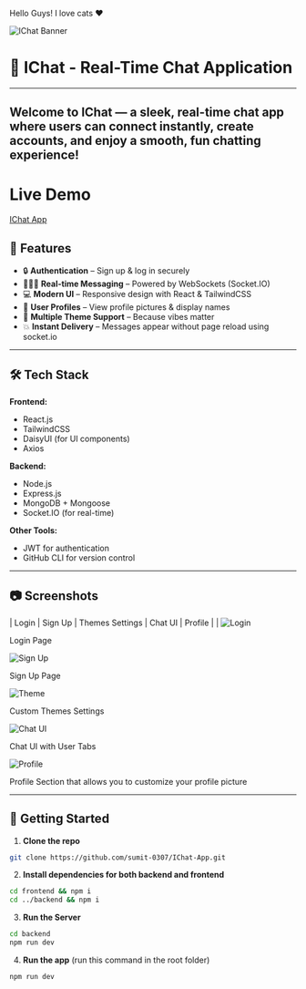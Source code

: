 
Hello Guys!
I love cats ♥

![IChat Banner](https://wallpapers-clan.com/wp-content/uploads/2022/07/funny-cat-21.jpg)


# 💬 IChat - Real-Time Chat Application
---
Welcome to **IChat** — a sleek, real-time chat app where users can connect instantly, create accounts, and enjoy a smooth, fun chatting experience!
---
# Live Demo 

[IChat App](https://ichat-app-o4dd.onrender.com/)

## 🚀 Features

- 🔒 **Authentication** – Sign up & log in securely
- 🧑‍🤝‍🧑 **Real-time Messaging** – Powered by WebSockets (Socket.IO)
- 💻 **Modern UI** – Responsive design with React & TailwindCSS
- 🪪 **User Profiles** – View profile pictures & display names
- 🌙 **Multiple Theme Support** – Because vibes matter
- 💥 **Instant Delivery** – Messages appear without page reload using socket.io

---

## 🛠️ Tech Stack

**Frontend:**
- React.js
- TailwindCSS
- DaisyUI (for UI components)
- Axios

**Backend:**
- Node.js
- Express.js
- MongoDB + Mongoose
- Socket.IO (for real-time)

**Other Tools:**
- JWT for authentication
- GitHub CLI for version control

---

## 📷 Screenshots

| Login | Sign Up | Themes Settings | Chat UI | Profile |
| ![Login](https://github.com/user-attachments/assets/1e5bbe15-6783-489e-8dc5-83eb7d51d5cf)  

Login Page 

![Sign Up](https://github.com/user-attachments/assets/74689a60-be25-48d4-88c8-3ed624182bbe) 

Sign Up Page 

![Theme](https://github.com/user-attachments/assets/61e0be7b-e240-4c1a-9f56-8815dc0e9b44) 

Custom Themes Settings 

![Chat UI](https://github.com/user-attachments/assets/871ff0ab-4edf-4bdc-93c4-7692bbf199d0) 

Chat UI with User Tabs 

![Profile](https://github.com/user-attachments/assets/a67583c4-2293-4324-b85e-04101725776c) 

Profile Section that allows you to customize your profile picture

---

## 🔧 Getting Started

1. **Clone the repo**

```bash
git clone https://github.com/sumit-0307/IChat-App.git
```

2. **Install dependencies for both backend and frontend**
```bash
cd frontend && npm i
cd ../backend && npm i
```

3. **Run the Server**
```bash
cd backend
npm run dev
```

4. **Run the app** (run this command in the root folder)
```bash
npm run dev
```
